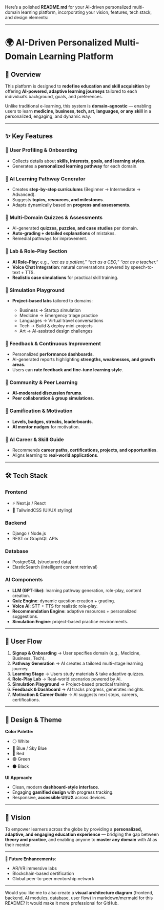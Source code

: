 Here’s a polished **README.md** for your AI-driven personalized multi-domain learning platform, incorporating your vision, features, tech stack, and design elements:

---

# 🌍 AI-Driven Personalized Multi-Domain Learning Platform

## 🚀 Overview

This platform is designed to **redefine education and skill acquisition** by offering **AI-powered, adaptive learning journeys** tailored to each individual’s background, goals, and preferences.

Unlike traditional e-learning, this system is **domain-agnostic** — enabling users to learn **medicine, business, tech, art, languages, or any skill** in a personalized, engaging, and dynamic way.

---

## ✨ Key Features

### 🔹 User Profiling & Onboarding

* Collects details about **skills, interests, goals, and learning styles**.
* Generates a **personalized learning pathway** for each domain.

### 🔹 AI Learning Pathway Generator

* Creates **step-by-step curriculums** (Beginner → Intermediate → Advanced).
* Suggests **topics, resources, and milestones**.
* Adapts dynamically based on **progress and assessments**.

### 🔹 Multi-Domain Quizzes & Assessments

* AI-generated **quizzes, puzzles, and case studies** per domain.
* **Auto-grading + detailed explanations** of mistakes.
* Remedial pathways for improvement.

### 🔹 Lab & Role-Play Section

* **AI Role-Play**: e.g., *“act as a patient,” “act as a CEO,” “act as a teacher.”*
* **Voice Chat Integration**: natural conversations powered by speech-to-text + TTS.
* **Realistic case simulations** for practical skill training.

### 🔹 Simulation Playground

* **Project-based labs** tailored to domains:

  * Business → Startup simulation
  * Medicine → Emergency triage practice
  * Languages → Virtual travel conversations
  * Tech → Build & deploy mini-projects
  * Art → AI-assisted design challenges

### 🔹 Feedback & Continuous Improvement

* Personalized **performance dashboards**.
* AI-generated reports highlighting **strengths, weaknesses, and growth areas**.
* Users can **rate feedback and fine-tune learning style**.

### 🔹 Community & Peer Learning

* **AI-moderated discussion forums**.
* **Peer collaboration & group simulations**.

### 🔹 Gamification & Motivation

* **Levels, badges, streaks, leaderboards**.
* **AI mentor nudges** for motivation.

### 🔹 AI Career & Skill Guide

* Recommends **career paths, certifications, projects, and opportunities**.
* Aligns learning to **real-world applications**.

---

## 🛠️ Tech Stack

### **Frontend**

* ⚡ Next.js / React
* 🎨 TailwindCSS (UI/UX styling)

### **Backend**

* Django / Node.js
* REST or GraphQL APIs

### **Database**

* PostgreSQL (structured data)
* ElasticSearch (intelligent content retrieval)

### **AI Components**

* **LLM (GPT-like)**: learning pathway generation, role-play, content creation.
* **Quiz Engine**: dynamic question creation + grading.
* **Voice AI**: STT + TTS for realistic role-play.
* **Recommendation Engine**: adaptive resources + personalized suggestions.
* **Simulation Engine**: project-based practice environments.

---

## 🔄 User Flow

1. **Signup & Onboarding** → User specifies domain (e.g., Medicine, Business, Tech).
2. **Pathway Generation** → AI creates a tailored multi-stage learning journey.
3. **Learning Stage** → Users study materials & take adaptive quizzes.
4. **Role-Play Lab** → Real-world scenarios powered by AI.
5. **Simulation Playground** → Project-based practical training.
6. **Feedback & Dashboard** → AI tracks progress, generates insights.
7. **Motivation & Career Guide** → AI suggests next steps, careers, certifications.

---

## 🎨 Design & Theme

**Color Palette:**

* ⚪ White
* 🔵 Blue / Sky Blue
* 🔴 Red
* 🟢 Green
* ⚫ Black

**UI Approach:**

* Clean, modern **dashboard-style interface**.
* Engaging **gamified design** with progress tracking.
* Responsive, **accessible UI/UX** across devices.

---

## 🌟 Vision

To empower learners across the globe by providing a **personalized, adaptive, and engaging education experience** — bridging the gap between **theory and practice**, and enabling anyone to **master any domain** with AI as their mentor.

---

📌 **Future Enhancements**:

* AR/VR immersive labs
* Blockchain-based certification
* Global peer-to-peer mentorship network

---

Would you like me to also create a **visual architecture diagram** (frontend, backend, AI modules, database, user flow) in markdown/mermaid for this README? It would make it more professional for GitHub.
